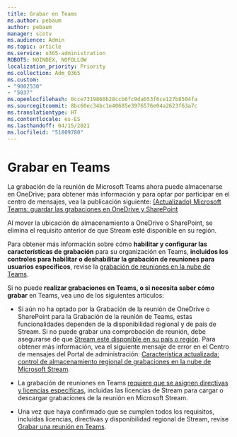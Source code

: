 ```yaml
---
title: Grabar en Teams
ms.author: pebaum
author: pebaum
manager: scotv
ms.audience: Admin
ms.topic: article
ms.service: o365-administration
ROBOTS: NOINDEX, NOFOLLOW
localization_priority: Priority
ms.collection: Adm_O365
ms.custom:
- "9002530"
- "5037"
ms.openlocfilehash: 0cce7319860b28ccb6fc9da053f6ce127b8504fa
ms.sourcegitcommit: 8bc60ec34bc1e40685e3976576e04a2623f63a7c
ms.translationtype: HT
ms.contentlocale: es-ES
ms.lasthandoff: 04/15/2021
ms.locfileid: "51809780"
---
```

# <a name="recording-in-teams"></a>Grabar en Teams

La grabación de la reunión de Microsoft Teams ahora puede almacenarse en OneDrive; para obtener más información y para optar por participar en el centro de mensajes, vea la publicación siguiente: [(Actualizado) Microsoft Teams: guardar las grabaciones en OneDrive y SharePoint](https://portal.microsoft.com/Adminportal/Home?ref=MessageCenter&id=MC222640)

Al mover la ubicación de almacenamiento a OneDrive o SharePoint, se elimina el requisito anterior de que Stream esté disponible en su región.

Para obtener más información sobre cómo **habilitar y configurar las características de grabación** para su organización en Teams, **incluidos los controles para habilitar o deshabilitar la grabación de reuniones para usuarios específicos**, revise la [grabación de reuniones en la nube de Teams](https://docs.microsoft.com/microsoftteams/cloud-recording).

Si no puede **realizar grabaciones en Teams, o si necesita saber cómo grabar** en Teams, vea uno de los siguientes artículos:

- Si aún no ha optado por la Grabación de la reunión de OneDrive o SharePoint para la Grabación de la reunión de Teams, estas funcionalidades dependen de la disponibilidad regional y de país de Stream. Si no puede grabar una comprobación de reunión, debe asegurarse de que [Stream esté disponible en su país o región](https://docs.microsoft.com/stream/faq#which-regions-does-microsoft-stream-host-my-data-in). Para obtener más información, vea el siguiente mensaje de error en el Centro de mensajes del Portal de administración: [Característica actualizada: control de almacenamiento regional de grabaciones en la nube de Microsoft Stream](https://admin.microsoft.com/AdminPortal/Home#/MessageCenter?id=MC214327).

- La grabación de reuniones en Teams [requiere que se asignen directivas y licencias específicas](https://docs.microsoft.com/microsoftteams/cloud-recording#prerequisites-for-teams-cloud-meeting-recording), incluidas las licencias de Stream para cargar o descargar grabaciones de la reunión en Microsoft Stream.

- Una vez que haya confirmado que se cumplen todos los requisitos, incluidas licencias, directivas y disponibilidad regional de Stream, revise [Grabar una reunión en Teams](https://support.office.com/article/34dfbe7f-b07d-4a27-b4c6-de62f1348c24).
